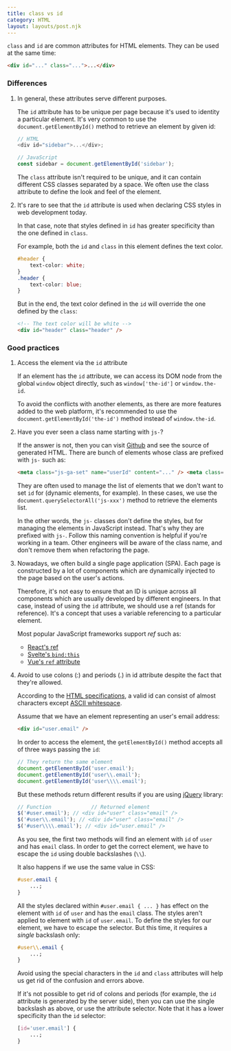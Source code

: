 ```yaml
---
title: class vs id
category: HTML
layout: layouts/post.njk
---
```


`class` and `id` are common attributes for HTML elements. They can be used at the same time:

```html
<div id="..." class="...">...</div>
```

### Differences

1. In general, these attributes serve different purposes.

    The `id` attribute has to be unique per page because it's used to identity a particular element.
    It's very common to use the `document.getElementById()` method to retrieve an element by given id:

    ```js
    // HTML
    <div id="sidebar">...</div>;

    // JavaScript
    const sidebar = document.getElementById('sidebar');
    ```

    The `class` attribute isn't required to be unique, and it can contain different CSS classes separated by a space.
    We often use the class attribute to define the look and feel of the element.

2. It's rare to see that the `id` attribute is used when declaring CSS styles in web development today.

    In that case, note that styles defined in `id` has greater specificity than the one defined in `class`.

    For example, both the `id` and `class` in this element defines the text color.

    ```css
    #header {
        text-color: white;
    }
    .header {
        text-color: blue;
    }
    ```

    But in the end, the text color defined in the `id` will override the one defined by the `class`:

    ```html
    <!-- The text color will be white -->
    <div id="header" class="header" />
    ```

### Good practices

1. Access the element via the `id` attribute

    If an element has the `id` attribute, we can access its DOM node from the global `window` object directly, such as `window['the-id']` or `window.the-id`.

    To avoid the conflicts with another elements, as there are more features added to the web platform, it's recommended to use the `document.getElementById('the-id')` method instead of `window.the-id`.

2. Have you ever seen a class name starting with `js-`?

    If the answer is not, then you can visit [Github](https://github.com) and see the source of generated HTML. There are bunch of elements whose class are prefixed with `js-` such as:

    ```html
    <meta class="js-ga-set" name="userId" content="..." /> <meta class="js-ga-set" name="dimension1" content="..." />
    ```

    They are often used to manage the list of elements that we don't want to set `id` for (dynamic elements, for example).
    In these cases, we use the `document.querySelectorAll('js-xxx')` method to retrieve the elements list.

    In the other words, the `js-` classes don't define the styles, but for managing the elements in JavaScript instead.
    That's why they are prefixed with `js-`. Follow this naming convention is helpful if you're working in a team.
    Other engineers will be aware of the class name, and don't remove them when refactoring the page.

3. Nowadays, we often build a single page application (SPA).
   Each page is constructed by a lot of components which are dynamically injected to the page based on the user's actions.

    Therefore, it's not easy to ensure that an ID is unique across all components which are usually developed by different engineers.
    In that case, instead of using the `id` attribute, we should use a ref (stands for reference).
    It's a concept that uses a variable referencing to a particular element.

    Most popular JavaScript frameworks support _ref_ such as:

    - [React's ref](https://reactjs.org/docs/refs-and-the-dom.html)
    - [Svelte's `bind:this`](https://svelte.dev/docs#bind_element)
    - [Vue's `ref` attribute](https://vuejs.org/v2/guide/components-edge-cases.html#Accessing-Child-Component-Instances-amp-Child-Elements)

4. Avoid to use colons (:) and periods (.) in id attribute despite the fact that they're allowed.

    According to the [HTML specifications](https://html.spec.whatwg.org/multipage/dom.html#the-id-attribute), a valid id can consist of almost characters except [ASCII whitespace](https://infra.spec.whatwg.org/#ascii-whitespace).

    Assume that we have an element representing an user's email address:

    ```html
    <div id="user.email" />
    ```

    In order to access the element, the `getElementById()` method accepts all of three ways passing the `id`:

    ```js
    // They return the same element
    document.getElementById('user.email');
    document.getElementById('user\\.email');
    document.getElementById('user\\\\.email');
    ```

    But these methods return different results if you are using [jQuery](https://jquery.com) library:

    ```js
    // Function				// Returned element
    $('#user.email'); // <div id="user" class="email" />
    $('#user\\.email'); // <div id="user" class="email" />
    $('#user\\\\.email'); // <div id="user.email" />
    ```

    As you see, the first two methods will find an element with `id` of `user` and has `email` class.
    In order to get the correct element, we have to escape the `id` using double backslashes (`\\`).

    It also happens if we use the same value in CSS:

    ```css
    #user.email {
        ...;
    }
    ```

    All the styles declared within `#user.email { ... }` has effect on the element with `id` of `user` and has the `email` class.
    The styles aren't applied to element with `id` of `user.email`. To define the styles for our element, we have to escape the selector.
    But this time, it requires a _single_ backslash only:

    ```css
    #user\\.email {
        ...;
    }
    ```

    Avoid using the special characters in the `id` and `class` attributes will help us get rid of the confusion and errors above.

    If it's not possible to get rid of colons and periods (for example, the `id` attribute is generated by the server side), then you can use the single backslash as above, or use the attribute selector.
    Note that it has a lower specificity than the `id` selector:

    ```css
    [id='user.email'] {
        ...;
    }
    ```
